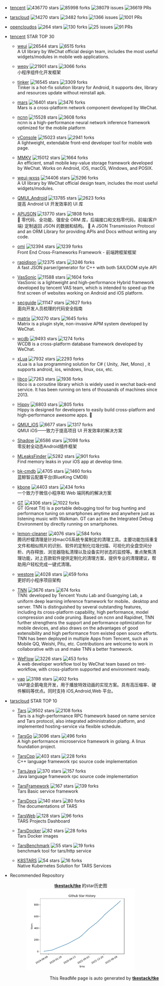 
+ [tencent](https://github.com/tencent)
![436770 stars](https://img.shields.io/badge/Stars-436770-green)
![85998 forks](https://img.shields.io/badge/Forks-85998-green)
![38079 issues](https://img.shields.io/badge/Issues-38079-green)
![36619 PRs](https://img.shields.io/badge/PRs-36619-green)

+ [tarscloud](https://github.com/tarscloud)
![14270 stars](https://img.shields.io/badge/Stars-14270-green)
![3482 forks](https://img.shields.io/badge/Forks-3482-green)
![1366 issues](https://img.shields.io/badge/Issues-1366-green)
![1001 PRs](https://img.shields.io/badge/PRs-1001-green)

+ [opencloudos](https://github.com/opencloudos)
![264 stars](https://img.shields.io/badge/Stars-264-green)
![130 forks](https://img.shields.io/badge/Forks-130-green)
![25 issues](https://img.shields.io/badge/Issues-25-green)
![91 PRs](https://img.shields.io/badge/PRs-91-green)



+ [tencent](https://github.com/tencent) STAR TOP 30
    
    + [weui](https://github.com/tencent/weui) 
    ![26544 stars](https://img.shields.io/badge/Stars-26544-green)
    ![6515 forks](https://img.shields.io/badge/Forks-6515-green)  
    A UI library by WeChat official design team, includes the most useful widgets/modules in mobile web applications.
    
    + [wepy](https://github.com/tencent/wepy) 
    ![21901 stars](https://img.shields.io/badge/Stars-21901-green)
    ![3066 forks](https://img.shields.io/badge/Forks-3066-green)  
    小程序组件化开发框架
    
    + [tinker](https://github.com/tencent/tinker) 
    ![16545 stars](https://img.shields.io/badge/Stars-16545-green)
    ![3309 forks](https://img.shields.io/badge/Forks-3309-green)  
    Tinker is a hot-fix solution library for Android, it supports dex, library and resources update without reinstall apk.
    
    + [mars](https://github.com/tencent/mars) 
    ![16401 stars](https://img.shields.io/badge/Stars-16401-green)
    ![3476 forks](https://img.shields.io/badge/Forks-3476-green)  
    Mars is a cross-platform network component  developed by WeChat.
    
    + [ncnn](https://github.com/tencent/ncnn) 
    ![15528 stars](https://img.shields.io/badge/Stars-15528-green)
    ![3608 forks](https://img.shields.io/badge/Forks-3608-green)  
    ncnn is a high-performance neural network inference framework optimized for the mobile platform
    
    + [vConsole](https://github.com/tencent/vConsole) 
    ![15023 stars](https://img.shields.io/badge/Stars-15023-green)
    ![2941 forks](https://img.shields.io/badge/Forks-2941-green)  
    A lightweight, extendable front-end developer tool for mobile web page.
    
    + [MMKV](https://github.com/tencent/MMKV) 
    ![15012 stars](https://img.shields.io/badge/Stars-15012-green)
    ![1664 forks](https://img.shields.io/badge/Forks-1664-green)  
    An efficient, small mobile key-value storage framework developed by WeChat. Works on Android, iOS, macOS, Windows, and POSIX.
    
    + [weui-wxss](https://github.com/tencent/weui-wxss) 
    ![14406 stars](https://img.shields.io/badge/Stars-14406-green)
    ![5296 forks](https://img.shields.io/badge/Forks-5296-green)  
    A UI library by WeChat official design team, includes the most useful widgets/modules.
    
    + [QMUI_Android](https://github.com/tencent/QMUI_Android) 
    ![13785 stars](https://img.shields.io/badge/Stars-13785-green)
    ![2623 forks](https://img.shields.io/badge/Forks-2623-green)  
    提高 Android UI 开发效率的 UI 库
    
    + [APIJSON](https://github.com/tencent/APIJSON) 
    ![13770 stars](https://img.shields.io/badge/Stars-13770-green)
    ![1808 forks](https://img.shields.io/badge/Forks-1808-green)  
    🚀 零代码、全功能、强安全 ORM 库，后端接口和文档零代码，前端(客户端) 定制返回 JSON 的数据和结构。 🚀 A JSON Transmission Protocol and an ORM Library for providing APIs and Docs without writing any code.
    
    + [omi](https://github.com/tencent/omi) 
    ![12394 stars](https://img.shields.io/badge/Stars-12394-green)
    ![1239 forks](https://img.shields.io/badge/Forks-1239-green)  
     Front End Cross-Frameworks Framework - 前端跨框架框架
    
    + [rapidjson](https://github.com/tencent/rapidjson) 
    ![12375 stars](https://img.shields.io/badge/Stars-12375-green)
    ![3246 forks](https://img.shields.io/badge/Forks-3246-green)  
    A fast JSON parser/generator for C++ with both SAX/DOM style API
    
    + [VasSonic](https://github.com/tencent/VasSonic) 
    ![11588 stars](https://img.shields.io/badge/Stars-11588-green)
    ![1604 forks](https://img.shields.io/badge/Forks-1604-green)  
    VasSonic is a lightweight and high-performance Hybrid framework developed by tencent VAS team, which is intended to speed up the first screen of websites working on Android and iOS platform. 
    
    + [secguide](https://github.com/tencent/secguide) 
    ![11147 stars](https://img.shields.io/badge/Stars-11147-green)
    ![1627 forks](https://img.shields.io/badge/Forks-1627-green)  
    面向开发人员梳理的代码安全指南
    
    + [matrix](https://github.com/tencent/matrix) 
    ![10270 stars](https://img.shields.io/badge/Stars-10270-green)
    ![1645 forks](https://img.shields.io/badge/Forks-1645-green)  
    Matrix is a plugin style, non-invasive APM system developed by WeChat.
    
    + [wcdb](https://github.com/tencent/wcdb) 
    ![9493 stars](https://img.shields.io/badge/Stars-9493-green)
    ![1274 forks](https://img.shields.io/badge/Forks-1274-green)  
    WCDB is a cross-platform database framework developed by WeChat.
    
    + [xLua](https://github.com/tencent/xLua) 
    ![7932 stars](https://img.shields.io/badge/Stars-7932-green)
    ![2293 forks](https://img.shields.io/badge/Forks-2293-green)  
    xLua is a lua programming solution for  C# ( Unity, .Net, Mono) , it supports android, ios, windows, linux, osx, etc.
    
    + [libco](https://github.com/tencent/libco) 
    ![7263 stars](https://img.shields.io/badge/Stars-7263-green)
    ![1936 forks](https://img.shields.io/badge/Forks-1936-green)  
    libco is a coroutine library which is widely used in wechat  back-end service. It has been running on tens of thousands of machines since 2013.
    
    + [Hippy](https://github.com/tencent/Hippy) 
    ![6803 stars](https://img.shields.io/badge/Stars-6803-green)
    ![805 forks](https://img.shields.io/badge/Forks-805-green)  
    Hippy is designed for developers to easily build cross-platform and high-performance awesome apps. 👏
    
    + [QMUI_iOS](https://github.com/tencent/QMUI_iOS) 
    ![6677 stars](https://img.shields.io/badge/Stars-6677-green)
    ![1317 forks](https://img.shields.io/badge/Forks-1317-green)  
    QMUI iOS——致力于提高项目 UI 开发效率的解决方案
    
    + [Shadow](https://github.com/tencent/Shadow) 
    ![6586 stars](https://img.shields.io/badge/Stars-6586-green)
    ![1098 forks](https://img.shields.io/badge/Forks-1098-green)  
    零反射全动态Android插件框架
    
    + [MLeaksFinder](https://github.com/tencent/MLeaksFinder) 
    ![5282 stars](https://img.shields.io/badge/Stars-5282-green)
    ![901 forks](https://img.shields.io/badge/Forks-901-green)  
    Find memory leaks in your iOS app at develop time.
    
    + [bk-cmdb](https://github.com/tencent/bk-cmdb) 
    ![4705 stars](https://img.shields.io/badge/Stars-4705-green)
    ![1460 forks](https://img.shields.io/badge/Forks-1460-green)  
    蓝鲸智云配置平台(BlueKing CMDB)
    
    + [kbone](https://github.com/tencent/kbone) 
    ![4403 stars](https://img.shields.io/badge/Stars-4403-green)
    ![434 forks](https://img.shields.io/badge/Forks-434-green)  
    一个致力于微信小程序和 Web 端同构的解决方案
    
    + [GT](https://github.com/tencent/GT) 
    ![4306 stars](https://img.shields.io/badge/Stars-4306-green)
    ![1022 forks](https://img.shields.io/badge/Forks-1022-green)  
    GT (Great Tit) is a portable debugging tool for bug hunting and performance tuning on smartphones anytime and anywhere just as listening music with Walkman. GT can act as the Integrated Debug Environment by directly running on smartphones.
    
    + [lemon-cleaner](https://github.com/tencent/lemon-cleaner) 
    ![4076 stars](https://img.shields.io/badge/Stars-4076-green)
    ![584 forks](https://img.shields.io/badge/Forks-584-green)  
    腾讯柠檬清理是针对macOS系统专属制定的清理工具。主要功能包括重复文件和相似照片的识别、软件的定制化垃圾扫描、可视化的全盘空间分析、内存释放、浏览器隐私清理以及设备实时状态的监控等。重点聚焦清理功能，对上百款软件提供定制化的清理方案，提供专业的清理建议，帮助用户轻松完成一键式清理。
    
    + [westore](https://github.com/tencent/westore) 
    ![4028 stars](https://img.shields.io/badge/Stars-4028-green)
    ![459 forks](https://img.shields.io/badge/Forks-459-green)  
    更好的小程序项目架构
    
    + [TNN](https://github.com/tencent/TNN) 
    ![3676 stars](https://img.shields.io/badge/Stars-3676-green)
    ![674 forks](https://img.shields.io/badge/Forks-674-green)  
    TNN: developed by Tencent Youtu Lab and Guangying Lab, a uniform deep learning inference framework for mobile、desktop and server. TNN is distinguished by several outstanding features, including its cross-platform capability, high performance, model compression and code pruning. Based on ncnn and Rapidnet, TNN further strengthens the support and performance optimization for mobile devices, and also draws on the advantages of good extensibility and high performance from existed open source efforts. TNN has been deployed in multiple Apps from Tencent, such as Mobile QQ, Weishi, Pitu, etc. Contributions are welcome to work in collaborative with us and make TNN a better framework. 
    
    + [WeFlow](https://github.com/tencent/WeFlow) 
    ![3226 stars](https://img.shields.io/badge/Stars-3226-green)
    ![453 forks](https://img.shields.io/badge/Forks-453-green)  
    A web developer workflow tool by WeChat team based on tmt-workflow, with cross-platform supported and environment ready.
    
    + [vap](https://github.com/tencent/vap) 
    ![3198 stars](https://img.shields.io/badge/Stars-3198-green)
    ![402 forks](https://img.shields.io/badge/Forks-402-green)  
    VAP是企鹅电竞开发，用于播放特效动画的实现方案。具有高压缩率、硬件解码等优点。同时支持 iOS,Android,Web 平台。
    

+ [tarscloud](https://github.com/tarscloud) STAR TOP 10
    
    + [Tars](https://github.com/tarscloud/Tars) 
    ![9502 stars](https://img.shields.io/badge/Stars-9502-green)
    ![2108 forks](https://img.shields.io/badge/Forks-2108-green)  
    Tars is a high-performance RPC framework based on name service and Tars protocol, also integrated administration platform, and implemented hosting-service via flexible schedule.
    
    + [TarsGo](https://github.com/tarscloud/TarsGo) 
    ![3096 stars](https://img.shields.io/badge/Stars-3096-green)
    ![496 forks](https://img.shields.io/badge/Forks-496-green)  
    A  high performance microservice  framework  in golang. A linux foundation project.
    
    + [TarsCpp](https://github.com/tarscloud/TarsCpp) 
    ![403 stars](https://img.shields.io/badge/Stars-403-green)
    ![228 forks](https://img.shields.io/badge/Forks-228-green)  
    C++ language framework rpc source code implementation
    
    + [TarsJava](https://github.com/tarscloud/TarsJava) 
    ![370 stars](https://img.shields.io/badge/Stars-370-green)
    ![157 forks](https://img.shields.io/badge/Forks-157-green)  
    Java language framework rpc source code implementation
    
    + [TarsFramework](https://github.com/tarscloud/TarsFramework) 
    ![167 stars](https://img.shields.io/badge/Stars-167-green)
    ![139 forks](https://img.shields.io/badge/Forks-139-green)  
    Tars Basic service framework
    
    + [TarsDocs](https://github.com/tarscloud/TarsDocs) 
    ![140 stars](https://img.shields.io/badge/Stars-140-green)
    ![80 forks](https://img.shields.io/badge/Forks-80-green)  
    The documentations of TARS
    
    + [TarsWeb](https://github.com/tarscloud/TarsWeb) 
    ![128 stars](https://img.shields.io/badge/Stars-128-green)
    ![96 forks](https://img.shields.io/badge/Forks-96-green)  
    TARS Projects Dashboard
    
    + [TarsDocker](https://github.com/tarscloud/TarsDocker) 
    ![82 stars](https://img.shields.io/badge/Stars-82-green)
    ![28 forks](https://img.shields.io/badge/Forks-28-green)  
    Tars Docker  images
    
    + [TarsBenchmark](https://github.com/tarscloud/TarsBenchmark) 
    ![55 stars](https://img.shields.io/badge/Stars-55-green)
    ![19 forks](https://img.shields.io/badge/Forks-19-green)  
    benchmark tool for tars/http service
    
    + [K8STARS](https://github.com/tarscloud/K8STARS) 
    ![54 stars](https://img.shields.io/badge/Stars-54-green)
    ![16 forks](https://img.shields.io/badge/Forks-16-green)  
    Native Kubernetes  Solution for TARS Services
    


+ Recommended Repository  
<p align="center">
      <strong>
        <a href="https://github.com/tkestack/tke" target="_blank">tkestack/tke</a>
      </strong>  的star历史图
  <br>
  <img src="https://raw.githubusercontent.com/ButterAndButterfly/GithubTools/master/data/stars_history.jpg" width="350px"></img>    
</p>

<p align="right">
      This ReadMe page is auto generated by 
      <strong>
        <a href="https://github.com/tkestack/tke" target="_blank">tkestack/tke</a><br>
      </strong>   
</p>